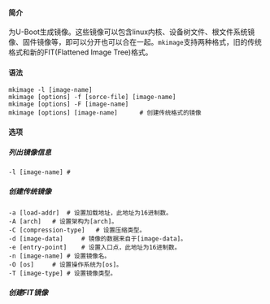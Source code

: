 #### 简介

为U-Boot生成镜像。这些镜像可以包含linux内核、设备树文件、根文件系统镜像、固件镜像等，即可以分开也可以合在一起。`mkimage`支持两种格式，旧的传统格式和新的FIT(Flattened Image Tree)格式。

#### 语法

```
mkimage -l [image-name]
mkimage [options] -f [sorce-file] [image-name]
mkimage [options] -F [image-name]
mkimage [options] [image-name]		# 创建传统格式的镜像
```

#### 选项

##### 列出镜像信息

```
-l [image-name]	# 
```



##### 创建传统镜像

```
-a [load-addr]	# 设置加载地址，此地址为16进制数。
-A [arch]	# 设置架构为[arch]。
-C [compression-type]	# 设置压缩类型。
-d [image-data]		# 镜像的数据来自于[image-data]。
-e [entry-point]	# 设置入口点，此地址为16进制数。
-n [image-name]	# 设置镜像名。
-O [os]		# 设置操作系统为[os]。
-T [image-type]	# 设置镜像类型。
```



##### 创建FIT镜像